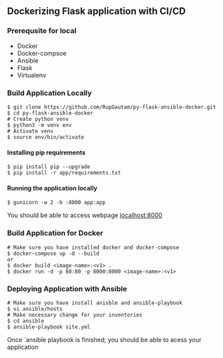 ## Dockerizing Flask application with CI/CD
### Prerequsite for local 
- Docker
- Docker-compsoe
- Ansible
- Flask
- Virtualenv


### Build Application Locally
```
$ git clone https://github.com/RupGautam/py-flask-ansible-docker.git
$ cd py-flask-ansible-docker
# Create python venv
$ python3 -m venv env
# Activate venv
$ source env/bin/activate
```
#### Installing pip requirements
```
$ pip install pip --upgrade
$ pip install -r app/requirements.txt
```  

#### Running the application locally
```
$ gunicorn -w 2 -b :8000 app:app
```
You should be able to access webpage [localhost:8000](http://localhost:8000)


### Build Application for Docker
```
# Make sure you have installed docker and docker-compose 
$ docker-compose up -d --build
or
$ docker build <image-name>:<v1> .
$ docker run -d -p 80:80 -p 8000:8000 <image-name>:<v1>
```

### Deploying Application with Ansible
```
# Make sure you have install anisble and ansible-playbook
$ vi ansible/hosts
# Make necessary change for your inventories 
$ cd ansible
$ ansible-playbook site.yml
```
Once `ansible playbook is finished; you should be able to acess your application <ip-address>


